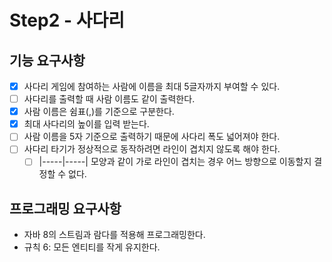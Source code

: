 # Step2 - 사다리

## 기능 요구사항

-[x] 사다리 게임에 참여하는 사람에 이름을 최대 5글자까지 부여할 수 있다.
-[ ] 사다리를 출력할 때 사람 이름도 같이 출력한다.
-[x] 사람 이름은 쉼표(,)를 기준으로 구분한다.
-[x] 최대 사다리의 높이를 입력 받는다.
-[ ] 사람 이름을 5자 기준으로 출력하기 때문에 사다리 폭도 넓어져야 한다.
-[ ] 사다리 타기가 정상적으로 동작하려면 라인이 겹치지 않도록 해야 한다.
  -[ ] |-----|-----| 모양과 같이 가로 라인이 겹치는 경우 어느 방향으로 이동할지 결정할 수 없다.

## 프로그래밍 요구사항
- 자바 8의 스트림과 람다를 적용해 프로그래밍한다.
- 규칙 6: 모든 엔티티를 작게 유지한다.
